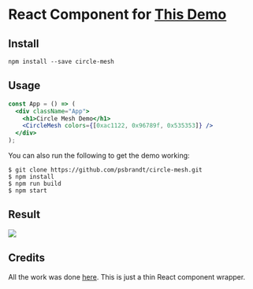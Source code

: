 # React Component for [This Demo](https://tympanus.net/Development/DecorativeBackgrounds/index.html)

## Install

```
npm install --save circle-mesh
```

## Usage

```jsx
const App = () => (
  <div className="App">
    <h1>Circle Mesh Demo</h1>
    <CircleMesh colors={[0xac1122, 0x96789f, 0x535353]} />
  </div>
);
```

You can also run the following to get the demo working:

```
$ git clone https://github.com/psbrandt/circle-mesh.git
$ npm install
$ npm run build
$ npm start
```

## Result

![](demo.png)

## Credits

All the work was done [here](https://tympanus.net/Development/DecorativeBackgrounds/index.html). This is just a thin React component wrapper.
